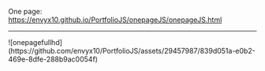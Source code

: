 
One page: 
https://envyx10.github.io/PortfolioJS/onepageJS/onepageJS.html
<hr>
![onepagefullhd](https://github.com/envyx10/PortfolioJS/assets/29457987/839d051a-e0b2-469e-8dfe-288b9ac0054f)
